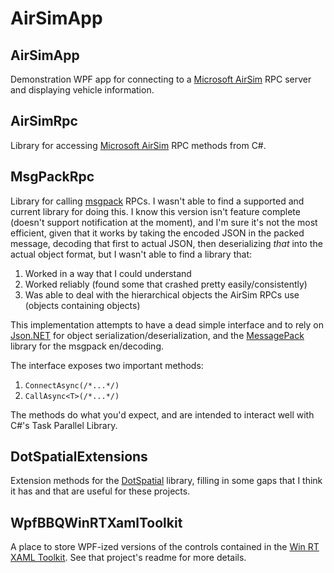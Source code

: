
# AirSimApp

## AirSimApp

Demonstration WPF app for connecting to a [Microsoft AirSim](https://github.com/Microsoft/AirSim) RPC server and displaying vehicle information.

## AirSimRpc

Library for accessing [Microsoft AirSim](https://github.com/Microsoft/AirSim) RPC methods from C#.

## MsgPackRpc

Library for calling [msgpack](https://msgpack.org/) RPCs. I wasn't able to find a supported and current library for doing this. I know this version isn't feature complete (doesn't support notification at the moment), and I'm sure it's not the most efficient, given that it works by taking the encoded JSON in the packed message, decoding that first to actual JSON, then deserializing _that_ into the actual object format, but I wasn't able to find a library that:

 1. Worked in a way that I could understand
 2. Worked reliably (found some that crashed pretty easily/consistently)
 3. Was able to deal with the hierarchical objects the AirSim RPCs use (objects containing objects)

This implementation attempts to have a dead simple interface and to rely on [Json.NET](https://www.newtonsoft.com/json) for object serialization/deserialization, and the [MessagePack
](https://github.com/neuecc/MessagePack-CSharp) library for the msgpack en/decoding.

The interface exposes two important methods:

 1. `ConnectAsync(/*...*/)`
 2. `CallAsync<T>(/*...*/)`

The methods do what you'd expect, and are intended to interact well with C#'s Task Parallel Library.

## DotSpatialExtensions

Extension methods for the [DotSpatial](https://github.com/DotSpatial/DotSpatial) library, filling in some gaps that I think it has and that are useful for these projects.

## WpfBBQWinRTXamlToolkit

A place to store WPF-ized versions of the controls contained in the [Win RT XAML Toolkit](https://github.com/xyzzer/WinRTXamlToolkit). See that project's readme for more details.
